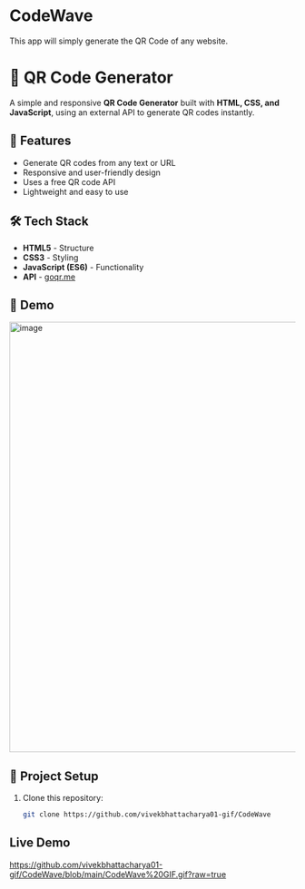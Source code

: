 # CodeWave
This app will simply generate the QR Code of any website.

# 📱 QR Code Generator

A simple and responsive **QR Code Generator** built with **HTML, CSS, and JavaScript**, using an external API to generate QR codes instantly.  

## 🚀 Features
- Generate QR codes from any text or URL
- Responsive and user-friendly design
- Uses a free QR code API
- Lightweight and easy to use

## 🛠️ Tech Stack
- **HTML5** - Structure  
- **CSS3** - Styling  
- **JavaScript (ES6)** - Functionality  
- **API** - [goqr.me](https://goqr.me/api/) 

## 📸 Demo
<img width="783" height="759" alt="image" src="https://github.com/user-attachments/assets/f27b3d1c-cbf9-4c72-a2b3-4861e51c32a3" />



## 📂 Project Setup
1. Clone this repository:
   ```bash
   git clone https://github.com/vivekbhattacharya01-gif/CodeWave


## Live Demo 
https://github.com/vivekbhattacharya01-gif/CodeWave/blob/main/CodeWave%20GIF.gif?raw=true
